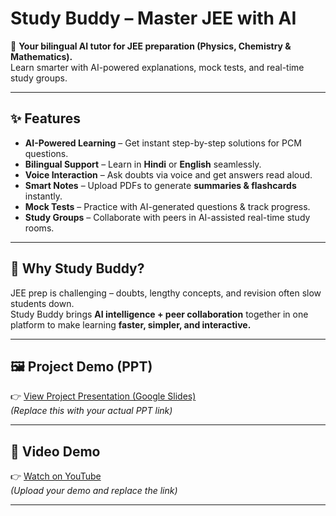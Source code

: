# Study Buddy – Master JEE with AI

🚀 **Your bilingual AI tutor for JEE preparation (Physics, Chemistry & Mathematics).**  
Learn smarter with AI-powered explanations, mock tests, and real-time study groups.

---

## ✨ Features

- **AI-Powered Learning** – Get instant step-by-step solutions for PCM questions.  
- **Bilingual Support** – Learn in **Hindi** or **English** seamlessly.  
- **Voice Interaction** – Ask doubts via voice and get answers read aloud.  
- **Smart Notes** – Upload PDFs to generate **summaries & flashcards** instantly.  
- **Mock Tests** – Practice with AI-generated questions & track progress.  
- **Study Groups** – Collaborate with peers in AI-assisted real-time study rooms.  

---

## 🎯 Why Study Buddy?

JEE prep is challenging – doubts, lengthy concepts, and revision often slow students down.  
Study Buddy brings **AI intelligence + peer collaboration** together in one platform to make learning **faster, simpler, and interactive.**

---

## 🖼️ Project Demo (PPT)

👉 [View Project Presentation (Google Slides)]()  
*(Replace this with your actual PPT link)*  

---

## 🎥 Video Demo

👉 [Watch on YouTube](https://www.youtube.com/watch?v=GV382wegBnA)  
*(Upload your demo and replace the link)*  

---

